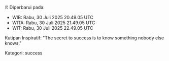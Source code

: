 ⏰ Diperbarui pada:
- WIB: Rabu, 30 Juli 2025 20.49.05 UTC
- WITA: Rabu, 30 Juli 2025 21.49.05 UTC
- WIT: Rabu, 30 Juli 2025 22.49.05 UTC

Kutipan Inspiratif:
"The secret to success is to know something nobody else knows."


Kategori: success

